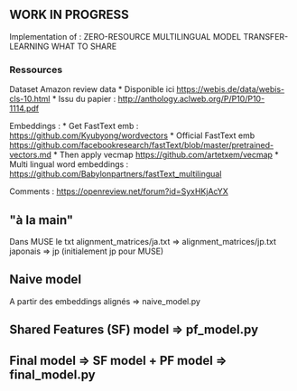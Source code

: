 ## WORK IN PROGRESS

Implementation of : ZERO-RESOURCE MULTILINGUAL MODEL TRANSFER- LEARNING WHAT TO SHARE



### Ressources
Dataset Amazon review data
    * Disponible ici https://webis.de/data/webis-cls-10.html
    * Issu du papier : http://anthology.aclweb.org/P/P10/P10-1114.pdf

Embeddings :
    * Get FastText emb : https://github.com/Kyubyong/wordvectors
    * Official FastText emb https://github.com/facebookresearch/fastText/blob/master/pretrained-vectors.md
    * Then apply vecmap https://github.com/artetxem/vecmap
    * Multi lingual word embeddings : https://github.com/Babylonpartners/fastText_multilingual

Comments : https://openreview.net/forum?id=SyxHKjAcYX



## "à la main"
Dans MUSE le txt alignment_matrices/ja.txt => alignment_matrices/jp.txt
japonais => jp (initialement jp pour MUSE)

## Naive model
A partir des embeddings alignés => naive_model.py

## Shared Features (SF) model => pf_model.py

## Final model => SF model + PF model => final_model.py


